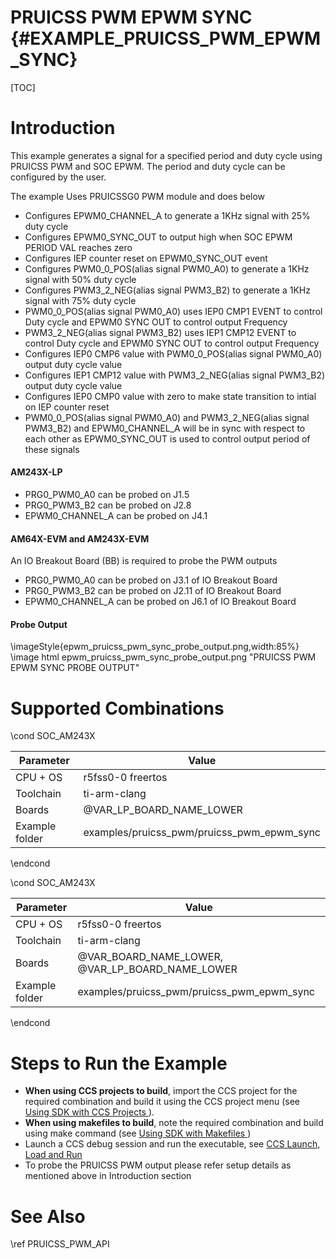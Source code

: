 # PRUICSS PWM EPWM SYNC {#EXAMPLE_PRUICSS_PWM_EPWM_SYNC}

[TOC]

# Introduction

This example generates a signal for a specified period and duty cycle using
PRUICSS PWM and SOC EPWM. The period and duty cycle can be configured by the user.

The example Uses PRUICSSG0 PWM module and does below

- Configures EPWM0_CHANNEL_A to generate a 1KHz signal with 25% duty cycle
- Configures EPWM0_SYNC_OUT to output high when SOC EPWM PERIOD VAL reaches zero
- Configures IEP counter reset on EPWM0_SYNC_OUT event
- Configures PWM0_0_POS(alias signal PWM0_A0) to generate a 1KHz signal with 50% duty cycle 
- Configures PWM3_2_NEG(alias signal PWM3_B2) to generate a 1KHz signal with 75% duty cycle 
- PWM0_0_POS(alias signal PWM0_A0) uses IEP0 CMP1  EVENT to control Duty cycle and EPWM0 SYNC OUT to control output Frequency
- PWM3_2_NEG(alias signal PWM3_B2) uses IEP1 CMP12 EVENT to control Duty cycle and EPWM0 SYNC OUT to control output Frequency
- Configures IEP0 CMP6 value with PWM0_0_POS(alias signal PWM0_A0) output duty cycle value
- Configures IEP1 CMP12 value with PWM3_2_NEG(alias signal PWM3_B2) output duty cycle value
- Configures IEP0 CMP0 value with zero to make state transition to intial on IEP counter reset
- PWM0_0_POS(alias signal PWM0_A0) and PWM3_2_NEG(alias signal PWM3_B2) and EPWM0_CHANNEL_A will be in sync with respect to each other as EPWM0_SYNC_OUT is used to  control output period of these signals


#### AM243X-LP 
- PRG0_PWM0_A0 can be probed on J1.5
- PRG0_PWM3_B2 can be probed on J2.8
- EPWM0_CHANNEL_A can be probed on J4.1

#### AM64X-EVM and AM243X-EVM 
An IO Breakout Board (BB) is required to probe the PWM outputs
- PRG0_PWM0_A0 can be probed on J3.1 of IO Breakout Board
- PRG0_PWM3_B2 can be probed on J2.11 of IO Breakout Board
- EPWM0_CHANNEL_A can be probed on J6.1 of IO Breakout Board

#### Probe Output

\imageStyle{epwm_pruicss_pwm_sync_probe_output.png,width:85%}
\image html epwm_pruicss_pwm_sync_probe_output.png "PRUICSS PWM EPWM SYNC PROBE OUTPUT"

# Supported Combinations

\cond SOC_AM243X

 Parameter      | Value
 ---------------|-----------
 CPU + OS       | r5fss0-0 freertos
 Toolchain      | ti-arm-clang
 Boards         | @VAR_LP_BOARD_NAME_LOWER
 Example folder | examples/pruicss_pwm/pruicss_pwm_epwm_sync

\endcond

\cond SOC_AM243X

 Parameter      | Value
 ---------------|-----------
 CPU + OS       | r5fss0-0 freertos
 Toolchain      | ti-arm-clang
 Boards         | @VAR_BOARD_NAME_LOWER, @VAR_LP_BOARD_NAME_LOWER
 Example folder | examples/pruicss_pwm/pruicss_pwm_epwm_sync

\endcond

# Steps to Run the Example

- **When using CCS projects to build**, import the CCS project for the required combination
  and build it using the CCS project menu (see <a href="@VAR_MCU_SDK_DOCS_PATH/CCS_PROJECTS_PAGE.html" target="_blank"> Using SDK with CCS Projects </a>).
- **When using makefiles to build**, note the required combination and build using
  make command (see <a href="@VAR_MCU_SDK_DOCS_PATH/MAKEFILE_BUILD_PAGE.html" target="_blank"> Using SDK with Makefiles </a>)
- Launch a CCS debug session and run the executable, see <a href="@VAR_MCU_SDK_DOCS_PATH/CCS_LAUNCH_PAGE.html" target="_blank">  CCS Launch, Load and Run </a>
- To probe the PRUICSS PWM output please refer setup details as mentioned above in Introduction section

# See Also

\ref PRUICSS_PWM_API


